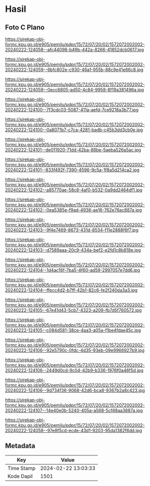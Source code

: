 # Hasil

## Foto C Plano

https://sirekap-obj-formc.kpu.go.id/e905/pemilu/pdpr/15/72/07/20/02/1572072002002-20240222-124058--afc44098-b49b-442a-8266-41852dcb0617.jpg

https://sirekap-obj-formc.kpu.go.id/e905/pemilu/pdpr/15/72/07/20/02/1572072002002-20240222-124059--6bfc802e-c930-46a1-955b-88c9e41e66c8.jpg

https://sirekap-obj-formc.kpu.go.id/e905/pemilu/pdpr/15/72/07/20/02/1572072002002-20240222-124059--0ecc6805-ad50-4c84-9958-8f19a381496a.jpg

https://sirekap-obj-formc.kpu.go.id/e905/pemilu/pdpr/15/72/07/20/02/1572072002002-20240222-124100--7f3cdc03-5087-411a-aefd-7ce9218a3b77.jpg

https://sirekap-obj-formc.kpu.go.id/e905/pemilu/pdpr/15/72/07/20/02/1572072002002-20240222-124100--0a8071b7-c7ca-4281-badb-c45b3dd3cb0e.jpg

https://sirekap-obj-formc.kpu.go.id/e905/pemilu/pdpr/15/72/07/20/02/1572072002002-20240222-124101--de011920-71dd-42ba-88be-5aeba526a5ac.jpg

https://sirekap-obj-formc.kpu.go.id/e905/pemilu/pdpr/15/72/07/20/02/1572072002002-20240222-124101--833f492f-7390-4596-9c5a-1f8a5d214ca2.jpg

https://sirekap-obj-formc.kpu.go.id/e905/pemilu/pdpr/15/72/07/20/02/1572072002002-20240222-124102--a85770ae-58c8-4af0-b532-0a9dd2464df1.jpg

https://sirekap-obj-formc.kpu.go.id/e905/pemilu/pdpr/15/72/07/20/02/1572072002002-20240222-124102--0ea5385e-f9ad-4936-ae16-762e76ac887a.jpg

https://sirekap-obj-formc.kpu.go.id/e905/pemilu/pdpr/15/72/07/20/02/1572072002002-20240222-124103--9f4e7469-8673-431d-8534-f11e2888f6f7.jpg

https://sirekap-obj-formc.kpu.go.id/e905/pemilu/pdpr/15/72/07/20/02/1572072002002-20240222-124103--d7589aaa-20c9-434a-bef2-e2fd1c8b818e.jpg

https://sirekap-obj-formc.kpu.go.id/e905/pemilu/pdpr/15/72/07/20/02/1572072002002-20240222-124104--1d4ac16f-7ba5-4f60-ad59-2997057e7dd6.jpg

https://sirekap-obj-formc.kpu.go.id/e905/pemilu/pdpr/15/72/07/20/02/1572072002002-20240222-124104--ffecc4d2-b7ff-42b1-82c6-fe2f240da3a3.jpg

https://sirekap-obj-formc.kpu.go.id/e905/pemilu/pdpr/15/72/07/20/02/1572072002002-20240222-124105--67e41d43-5cb7-4323-a209-fb7d5f760572.jpg

https://sirekap-obj-formc.kpu.go.id/e905/pemilu/pdpr/15/72/07/20/02/1572072002002-20240222-124105--c084d581-38ce-4aa3-a05a-f1be4fdae45c.jpg

https://sirekap-obj-formc.kpu.go.id/e905/pemilu/pdpr/15/72/07/20/02/1572072002002-20240222-124106--92e5790c-0fdc-4d35-93eb-09e9966927b9.jpg

https://sirekap-obj-formc.kpu.go.id/e905/pemilu/pdpr/15/72/07/20/02/1572072002002-20240222-124106--2449d0cd-9c04-42b9-b336-1976f0a46f5d.jpg

https://sirekap-obj-formc.kpu.go.id/e905/pemilu/pdpr/15/72/07/20/02/1572072002002-20240222-124106--9d734f36-9068-42d6-bca8-9367b2a8c423.jpg

https://sirekap-obj-formc.kpu.go.id/e905/pemilu/pdpr/15/72/07/20/02/1572072002002-20240222-124107--14e40e0b-5240-405a-a568-5cf48aa3887a.jpg

https://sirekap-obj-formc.kpu.go.id/e905/pemilu/pdpr/15/72/07/20/02/1572072002002-20240222-124058--97e8f5cd-ecde-43d1-9203-95da1382f6dd.jpg


## Metadata

| Key        | Value               |
| ---------- | ------------------- |
| Time Stamp | 2024-02-22 13:03:33 |
| Kode Dapil | 1501                |



